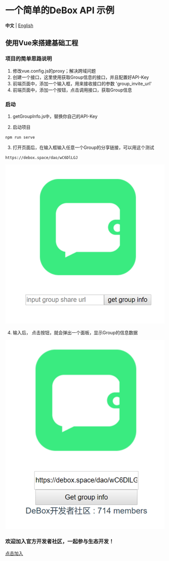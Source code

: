 # 一个简单的DeBox API 示例

**中文** | [English](./README.md)

## 使用Vue来搭建基础工程

### 项目的简单思路说明

1. 修改vue.config.js的proxy；解决跨域问题
2. 创建一个接口，这里使用获取Group信息的接口，并且配置好API-Key 
3. 前端页面中，添加一个输入框，用来接收接口的参数 'group_invite_url'
4. 前端页面中，添加一个按钮，点击调用接口，获取Group信息


### 启动

1. getGroupInfo.js中，替换你自己的API-Key

2. 启动项目
```
npm run serve
```

3. 打开页面后，在输入框输入任意一个Group的分享链接，可以用这个测试 
```
https://debox.space/dao/wC6DlLGJ 
```

![](./public/shot1.png)

4. 输入后， 点击按钮，就会弹出一个面板，显示Group的信息数据

![](./public/shot2.png)

### 欢迎加入官方开发者社区，一起参与生态开发！
 [点击加入](https://debox.space/dao/wC6DlLGJ)


